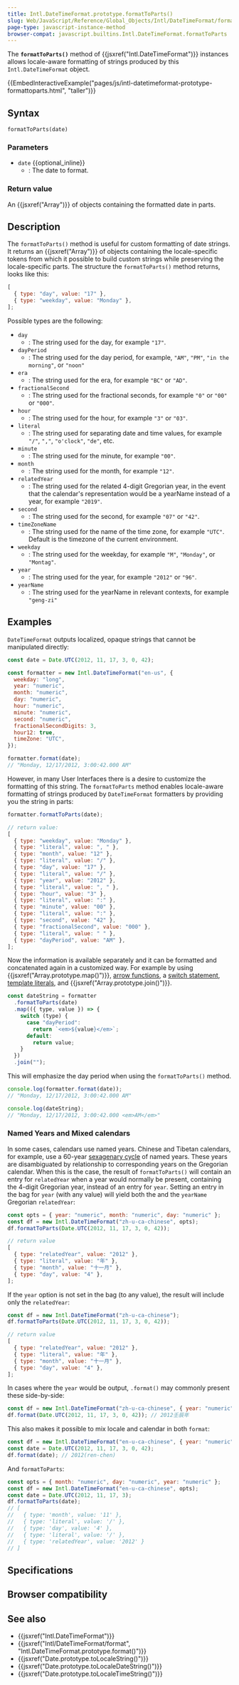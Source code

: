 ```yaml
---
title: Intl.DateTimeFormat.prototype.formatToParts()
slug: Web/JavaScript/Reference/Global_Objects/Intl/DateTimeFormat/formatToParts
page-type: javascript-instance-method
browser-compat: javascript.builtins.Intl.DateTimeFormat.formatToParts
---
```




The **`formatToParts()`** method of {{jsxref("Intl.DateTimeFormat")}} instances allows locale-aware formatting of strings produced by this `Intl.DateTimeFormat` object.

{{EmbedInteractiveExample("pages/js/intl-datetimeformat-prototype-formattoparts.html", "taller")}}

## Syntax

```js-nolint
formatToParts(date)
```

### Parameters

- `date` {{optional_inline}}
  - : The date to format.

### Return value

An {{jsxref("Array")}} of objects containing the formatted date in parts.

## Description

The `formatToParts()` method is useful for custom formatting of date
strings. It returns an {{jsxref("Array")}} of objects containing the locale-specific
tokens from which it possible to build custom strings while preserving the
locale-specific parts. The structure the `formatToParts()` method returns,
looks like this:

```js
[
  { type: "day", value: "17" },
  { type: "weekday", value: "Monday" },
];
```

Possible types are the following:

- `day`
  - : The string used for the day, for example `"17"`.
- `dayPeriod`
  - : The string used for the day period, for example, `"AM"`,
    `"PM"`, `"in the morning"`, or `"noon"`
- `era`
  - : The string used for the era, for example `"BC"` or `"AD"`.
- `fractionalSecond`
  - : The string used for the fractional seconds, for example `"0"` or `"00"` or `"000"`.
- `hour`
  - : The string used for the hour, for example `"3"` or `"03"`.
- `literal`
  - : The string used for separating date and time values, for example `"/"`,
    `","`, `"o'clock"`, `"de"`, etc.
- `minute`
  - : The string used for the minute, for example `"00"`.
- `month`
  - : The string used for the month, for example `"12"`.
- `relatedYear`
  - : The string used for the related 4-digit Gregorian year, in the event that the
    calendar's representation would be a yearName instead of a year, for example `"2019"`.
- `second`
  - : The string used for the second, for example `"07"` or `"42"`.
- `timeZoneName`
  - : The string used for the name of the time zone, for example `"UTC"`. Default is the timezone of the current environment.
- `weekday`
  - : The string used for the weekday, for example `"M"`, `"Monday"`, or `"Montag"`.
- `year`
  - : The string used for the year, for example `"2012"` or `"96"`.
- `yearName`
  - : The string used for the yearName in relevant contexts, for example `"geng-zi"`

## Examples

`DateTimeFormat` outputs localized, opaque strings that cannot be
manipulated directly:

```js
const date = Date.UTC(2012, 11, 17, 3, 0, 42);

const formatter = new Intl.DateTimeFormat("en-us", {
  weekday: "long",
  year: "numeric",
  month: "numeric",
  day: "numeric",
  hour: "numeric",
  minute: "numeric",
  second: "numeric",
  fractionalSecondDigits: 3,
  hour12: true,
  timeZone: "UTC",
});

formatter.format(date);
// "Monday, 12/17/2012, 3:00:42.000 AM"
```

However, in many User Interfaces there is a desire to customize the formatting of this
string. The `formatToParts` method enables locale-aware formatting of strings
produced by `DateTimeFormat` formatters by providing you the string in parts:

```js
formatter.formatToParts(date);

// return value:
[
  { type: "weekday", value: "Monday" },
  { type: "literal", value: ", " },
  { type: "month", value: "12" },
  { type: "literal", value: "/" },
  { type: "day", value: "17" },
  { type: "literal", value: "/" },
  { type: "year", value: "2012" },
  { type: "literal", value: ", " },
  { type: "hour", value: "3" },
  { type: "literal", value: ":" },
  { type: "minute", value: "00" },
  { type: "literal", value: ":" },
  { type: "second", value: "42" },
  { type: "fractionalSecond", value: "000" },
  { type: "literal", value: " " },
  { type: "dayPeriod", value: "AM" },
];
```

Now the information is available separately and it can be formatted and concatenated
again in a customized way. For example by using {{jsxref("Array.prototype.map()")}},
[arrow functions](/Web/JavaScript/Reference/Functions/Arrow_functions),
a [switch statement](/Web/JavaScript/Reference/Statements/switch),
[template literals](/Web/JavaScript/Reference/Template_literals),
and {{jsxref("Array.prototype.join()")}}.

```js
const dateString = formatter
  .formatToParts(date)
  .map(({ type, value }) => {
    switch (type) {
      case "dayPeriod":
        return `<em>${value}</em>`;
      default:
        return value;
    }
  })
  .join("");
```

This will emphasize the day period when using the `formatToParts()` method.

```js
console.log(formatter.format(date));
// "Monday, 12/17/2012, 3:00:42.000 AM"

console.log(dateString);
// "Monday, 12/17/2012, 3:00:42.000 <em>AM</em>"
```

### Named Years and Mixed calendars

In some cases, calendars use named years. Chinese and Tibetan calendars, for example,
use a 60-year [sexagenary cycle](https://en.wikipedia.org/wiki/Sexagenary_cycle) of named years.
These years are disambiguated by relationship to
corresponding years on the Gregorian calendar. When this is the case, the result of
`formatToParts()` will contain an entry for `relatedYear` when a
year would normally be present, containing the 4-digit Gregorian year, instead of an
entry for `year`. Setting an entry in the bag for `year` (with any
value) will yield both the and the `yearName` Gregorian
`relatedYear`:

```js
const opts = { year: "numeric", month: "numeric", day: "numeric" };
const df = new Intl.DateTimeFormat("zh-u-ca-chinese", opts);
df.formatToParts(Date.UTC(2012, 11, 17, 3, 0, 42));

// return value
[
  { type: "relatedYear", value: "2012" },
  { type: "literal", value: "年" },
  { type: "month", value: "十一月" },
  { type: "day", value: "4" },
];
```

If the `year` option is not set in the bag (to any value), the result will
include only the `relatedYear`:

```js
const df = new Intl.DateTimeFormat("zh-u-ca-chinese");
df.formatToParts(Date.UTC(2012, 11, 17, 3, 0, 42));

// return value
[
  { type: "relatedYear", value: "2012" },
  { type: "literal", value: "年" },
  { type: "month", value: "十一月" },
  { type: "day", value: "4" },
];
```

In cases where the `year` would be output, `.format()` may
commonly present these side-by-side:

```js
const df = new Intl.DateTimeFormat("zh-u-ca-chinese", { year: "numeric" });
df.format(Date.UTC(2012, 11, 17, 3, 0, 42)); // 2012壬辰年
```

This also makes it possible to mix locale and calendar in both `format`:

```js
const df = new Intl.DateTimeFormat("en-u-ca-chinese", { year: "numeric" });
const date = Date.UTC(2012, 11, 17, 3, 0, 42);
df.format(date); // 2012(ren-chen)
```

And `formatToParts`:

```js
const opts = { month: "numeric", day: "numeric", year: "numeric" };
const df = new Intl.DateTimeFormat("en-u-ca-chinese", opts);
const date = Date.UTC(2012, 11, 17, 3);
df.formatToParts(date);
// [
//   { type: 'month', value: '11' },
//   { type: 'literal', value: '/' },
//   { type: 'day', value: '4' },
//   { type: 'literal', value: '/' },
//   { type: 'relatedYear', value: '2012' }
// ]
```

## Specifications



## Browser compatibility



## See also

- {{jsxref("Intl.DateTimeFormat")}}
- {{jsxref("Intl/DateTimeFormat/format", "Intl.DateTimeFormat.prototype.format()")}}
- {{jsxref("Date.prototype.toLocaleString()")}}
- {{jsxref("Date.prototype.toLocaleDateString()")}}
- {{jsxref("Date.prototype.toLocaleTimeString()")}}
